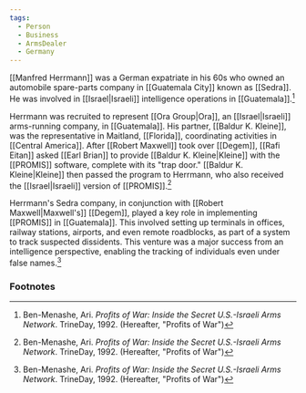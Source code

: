 ```yaml
---
tags:
  - Person
  - Business
  - ArmsDealer
  - Germany
---
```

[[Manfred Herrmann]] was a German expatriate in his 60s who owned an automobile spare-parts company in [[Guatemala City]] known as [[Sedra]]. He was involved in [[Israel|Israeli]] intelligence operations in [[Guatemala]].[^1]

Herrmann was recruited to represent [[Ora Group|Ora]], an [[Israel|Israeli]] arms-running company, in [[Guatemala]]. His partner, [[Baldur K. Kleine]], was the representative in Maitland, [[Florida]], coordinating activities in [[Central America]]. After [[Robert Maxwell]] took over [[Degem]], [[Rafi Eitan]] asked [[Earl Brian]] to provide [[Baldur K. Kleine|Kleine]] with the [[PROMIS]] software, complete with its "trap door." [[Baldur K. Kleine|Kleine]] then passed the program to Herrmann, who also received the [[Israel|Israeli]] version of [[PROMIS]].[^1]

Herrmann's Sedra company, in conjunction with [[Robert Maxwell|Maxwell's]] [[Degem]], played a key role in implementing [[PROMIS]] in [[Guatemala]]. This involved setting up terminals in offices, railway stations, airports, and even remote roadblocks, as part of a system to track suspected dissidents. This venture was a major success from an intelligence perspective, enabling the tracking of individuals even under false names.[^1]

### Footnotes
[^1]: Ben-Menashe, Ari. *Profits of War: Inside the Secret U.S.-Israeli Arms Network*. TrineDay, 1992. (Hereafter, "Profits of War")
